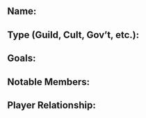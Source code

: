## Name:

## Type (Guild, Cult, Gov’t, etc.):

## Goals:

## Notable Members:

## Player Relationship: